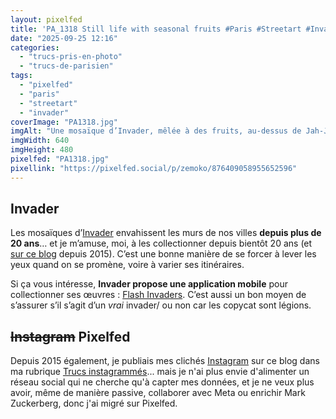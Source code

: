 ```yaml
---
layout: pixelfed
title: 'PA_1318 Still life with seasonal fruits #Paris #Streetart #Invader'
date: "2025-09-25 12:16"
categories: 
  - "trucs-pris-en-photo"
  - "trucs-de-parisien"
tags: 
  - "pixelfed"
  - "paris"
  - "streetart"
  - "invader"
coverImage: "PA1318.jpg"
imgAlt: "Une mosaïque d’Invader, mêlée à des fruits, au-dessus de Jah-Jah"
imgWidth: 640
imgHeight: 480
pixelfed: "PA1318.jpg"
pixellink: "https://pixelfed.social/p/zemoko/876409058955652596"
---
```


<h2 id="invader">Invader</h2>

<p>Les mosaïques d’<a href="https://fr.wikipedia.org/wiki/Invader_%28artiste%29">Invader</a> envahissent les murs de nos villes <strong>depuis plus de 20&nbsp;ans</strong>… et je m’amuse, moi, à les collectionner depuis bientôt 20&nbsp;ans (et <a href="/tag/spaceinvader/">sur ce blog</a> depuis 2015). C’est une bonne manière de se forcer à lever les yeux quand on se promène, voire à varier ses itinéraires.</p>

<p>Si ça vous intéresse, <strong>Invader propose une application mobile</strong> pour collectionner ses œuvres&nbsp;: <a href="http://www.space-invaders.com/flashinvaders/">Flash Invaders</a>. C’est aussi un bon moyen de s’assurer s’il s’agit d’un <em>vrai</em> invader/ ou non car les copycat sont légions.</p>

<h2 id="pixelfed"><s>Instagram</s> Pixelfed</h2>

<p>Depuis 2015 également, je publiais mes clichés <a href="https://www.instagram.com/zemoko/">Instagram</a> sur ce blog dans ma rubrique <a href="/category/trucs-pris-en-photos/trucs-instagrammes/">Trucs instagrammés</a>... mais je n'ai plus envie d'alimenter un réseau social qui ne cherche qu'à capter mes données, et je ne veux plus avoir, même de manière passive, collaborer avec Meta ou enrichir Mark Zuckerberg, donc j'ai migré sur Pixelfed.</p>
